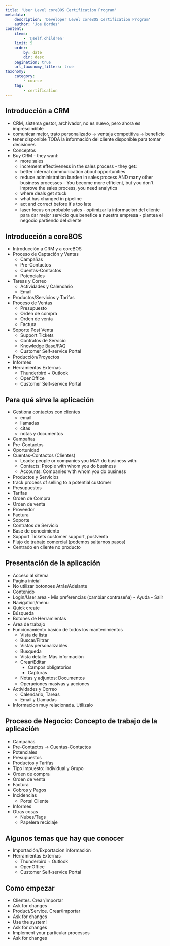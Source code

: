 ```yaml
---
title: 'User Level coreBOS Certification Program'
metadata:
    description: 'Developer Level coreBOS Certification Program'
    author: 'Joe Bordes'
content:
    items:
        - '@self.children'
    limit: 5
    order:
        by: date
        dir: desc
    pagination: true
    url_taxonomy_filters: true
taxonomy:
    category:
        - course
    tag:
        - certification
---
```


## Introducción a CRM

-   CRM, sistema gestor, archivador, no es nuevo, pero ahora es imprescindible
-   comunicar mejor, trato personalizado → ventaja competitiva → beneficio
-   tener disponible TODA la información del cliente disponible para tomar decisiones
-   Conceptos
   -   Buy CRM
     -   they want:
         -   more sales
         -   increment effectiveness in the sales process
     -   they get:
         -   better internal communication about opportunities
         -   reduce administration burden in sales process AND many other business processes
     -   You become more efficient, but you don't improve the sales process, you need analytics
         -   where deals get stuck
         -   what has changed in pipeline
         -   act and correct before it's too late
         -   laser focus on probable sales
     -   optimizar la información del cliente para dar mejor servicio que benefice a nuestra empresa
     -   plantea el negocio partiendo del cliente

## Introducción a coreBOS

-   Introducción a CRM y a coreBOS
-   Proceso de Captación y Ventas
     -   Campañas
     -   Pre-Contactos
     -   Cuentas-Contactos
     -   Potenciales
-   Tareas y Correo
     -   Actividades y Calendario
     -   Email
-   Productos/Servicios y Tarifas
-   Proceso de Ventas
     -   Presupuesto
     -   Orden de compra
     -   Orden de venta
     -   Factura
-   Soporte Post Venta
     -   Support Tickets
     -   Contratos de Servicio
     -   Knowledge Base/FAQ
     -   Customer Self-service Portal
-   Producción/Proyectos
-   Informes
-   Herramientas Externas
     -   Thunderbird + Outlook
     -   OpenOffice
     -   Customer Self-service Portal

## Para qué sirve la aplicación

-   Gestiona contactos con clientes
     -   email
     -   llamadas
     -   citas
     -   notas y documentos
-   Campañas
-   Pre-Contactos
-   Oportunidad
  -  Cuentas-Contactos (Clientes)
     -   Leads: people or companies you MAY do business with
     -   Contacts: People with whom you do business
     -   Accounts: Companies with whom you do business
  -  Productos y Servicios
  -  track process of selling to a potential customer
-   Presupuestos
-   Tarifas
-   Orden de Compra
  -  Orden de venta
  -  Proveedor
-   Factura
-   Soporte
  -  Contratos de Servicio
  -  Base de conocimiento
  -  Support Tickets customer support, postventa
-   Flujo de trabajo comercial (podemos saltarnos pasos)
-   Centrado en cliente no producto

## Presentación de la aplicación

-   Acceso al sitema
-   Pagina inicial
-   No utilizar botonoes Atrás/Adelante
-   Contenido
  -   Login/User area
     -   Mis preferencias (cambiar contraseña)
     -   Ayuda
     -   Salir
  -   Navigation/menu
  -   Quick create
  -   Búsqueda
  -   Botones de Herramientas
  -   Area de trabajo
-   Funcionamiento basico de todos los mantenimientos
     -   Vista de lista
     -   Buscar/Filtrar
     -   Vistas personalizables
     -   Busqueda
     -   Vista detalle: Más información
     -   Crear/Editar
         - Campos obligatorios
         - Capturas
     -   Notas y adjuntos: Documentos
     -   Operaciones masivas y acciones
-   Actividades y Correo
     -   Calendario, Tareas
     -   Email y Llamadas
-   Informacion muy relacionada. Utilízalo

## Proceso de Negocio: Concepto de trabajo de la aplicación

-   Campañas
-   Pre-Contactos → Cuentas-Contactos
-   Potenciales
-   Presupuestos
-   Productos y Tarifas
-   Tipo Impuesto: Individual y Grupo
-   Orden de compra
-   Orden de venta
-   Factura
-   Cobros y Pagos
-   Incidencias
     -   Portal Cliente
-   Informes
-   Otras cosas
     -   Nubes/Tags
     -   Papelera reciclaje

## Algunos temas que hay que conocer

-   Importación/Exportacion información
-   Herramientas Externas
     -   Thunderbird + Outlook
     -   OpenOffice
     -   Customer Self-service Portal

## Como empezar

-   Clientes. Crear/Importar
-   Ask for changes
-   Product/Service. Crear/Importar
-   Ask for changes
-   Use the system!
-   Ask for changes
-   Implement your particular processes
-   Ask for changes